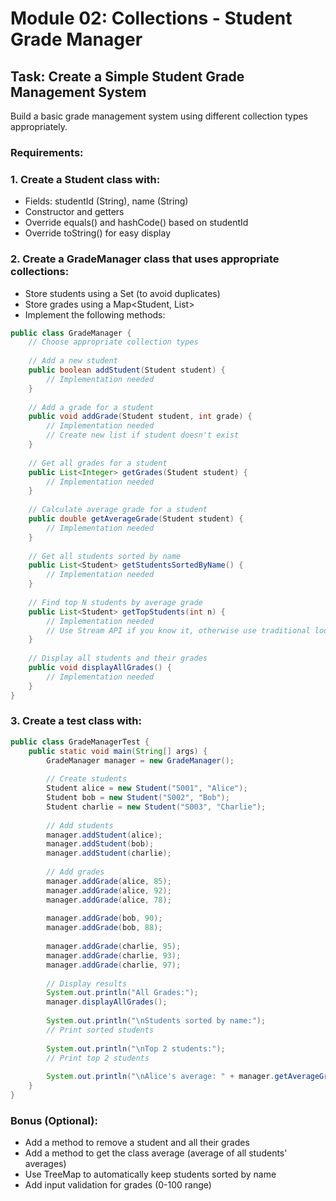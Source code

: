 # Module 02: Collections - Student Grade Manager

## Task: Create a Simple Student Grade Management System

Build a basic grade management system using different collection types appropriately.

### Requirements:

### 1. Create a Student class with:
- Fields: studentId (String), name (String)
- Constructor and getters
- Override equals() and hashCode() based on studentId
- Override toString() for easy display

### 2. Create a GradeManager class that uses appropriate collections:
- Store students using a Set (to avoid duplicates)
- Store grades using a Map<Student, List<Integer>>
- Implement the following methods:

```java
public class GradeManager {
    // Choose appropriate collection types
    
    // Add a new student
    public boolean addStudent(Student student) {
        // Implementation needed
    }
    
    // Add a grade for a student
    public void addGrade(Student student, int grade) {
        // Implementation needed
        // Create new list if student doesn't exist
    }
    
    // Get all grades for a student
    public List<Integer> getGrades(Student student) {
        // Implementation needed
    }
    
    // Calculate average grade for a student
    public double getAverageGrade(Student student) {
        // Implementation needed
    }
    
    // Get all students sorted by name
    public List<Student> getStudentsSortedByName() {
        // Implementation needed
    }
    
    // Find top N students by average grade
    public List<Student> getTopStudents(int n) {
        // Implementation needed
        // Use Stream API if you know it, otherwise use traditional loops
    }
    
    // Display all students and their grades
    public void displayAllGrades() {
        // Implementation needed
    }
}
```

### 3. Create a test class with:
```java
public class GradeManagerTest {
    public static void main(String[] args) {
        GradeManager manager = new GradeManager();
        
        // Create students
        Student alice = new Student("S001", "Alice");
        Student bob = new Student("S002", "Bob");
        Student charlie = new Student("S003", "Charlie");
        
        // Add students
        manager.addStudent(alice);
        manager.addStudent(bob);
        manager.addStudent(charlie);
        
        // Add grades
        manager.addGrade(alice, 85);
        manager.addGrade(alice, 92);
        manager.addGrade(alice, 78);
        
        manager.addGrade(bob, 90);
        manager.addGrade(bob, 88);
        
        manager.addGrade(charlie, 95);
        manager.addGrade(charlie, 93);
        manager.addGrade(charlie, 97);
        
        // Display results
        System.out.println("All Grades:");
        manager.displayAllGrades();
        
        System.out.println("\nStudents sorted by name:");
        // Print sorted students
        
        System.out.println("\nTop 2 students:");
        // Print top 2 students
        
        System.out.println("\nAlice's average: " + manager.getAverageGrade(alice));
    }
}
```

### Bonus (Optional):
- Add a method to remove a student and all their grades
- Add a method to get the class average (average of all students' averages)
- Use TreeMap to automatically keep students sorted by name
- Add input validation for grades (0-100 range)
